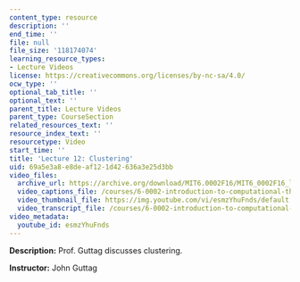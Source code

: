 ```yaml
---
content_type: resource
description: ''
end_time: ''
file: null
file_size: '118174074'
learning_resource_types:
- Lecture Videos
license: https://creativecommons.org/licenses/by-nc-sa/4.0/
ocw_type: ''
optional_tab_title: ''
optional_text: ''
parent_title: Lecture Videos
parent_type: CourseSection
related_resources_text: ''
resource_index_text: ''
resourcetype: Video
start_time: ''
title: 'Lecture 12: Clustering'
uid: 69a5e3a8-e8de-af12-1d42-636a3e25d3bb
video_files:
  archive_url: https://archive.org/download/MIT6.0002F16/MIT6_0002F16_lec12_300k.mp4
  video_captions_file: /courses/6-0002-introduction-to-computational-thinking-and-data-science-fall-2016/240dddf19b9f5c6ea248285541be53c7_esmzYhuFnds.vtt
  video_thumbnail_file: https://img.youtube.com/vi/esmzYhuFnds/default.jpg
  video_transcript_file: /courses/6-0002-introduction-to-computational-thinking-and-data-science-fall-2016/17feded894d842066364cd423ba4e007_esmzYhuFnds.pdf
video_metadata:
  youtube_id: esmzYhuFnds
---
```


**Description:** Prof. Guttag discusses clustering.

**Instructor:** John Guttag

